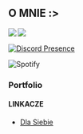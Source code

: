## **O MNIE :>**

<a href="https://github.com/anuraghazra/convoychat">
	<img align="left" src="https://github-readme-stats.vercel.app/api/top-langs/?username=Glodiusz&hide_title=true&theme=material-vue&bg_color=0C1116&text_color=fff&langs_count=3" />
</a>


<a href="https://github.com/anuraghazra/github-readme-stats">
	<img align="left" src="https://github-readme-stats.vercel.app/api?username=Glodiusz&hide_title=true&hide_rank=true&show_icons=true&include_all_commits=true&count_private=true&hide=contribs&bg_color=0C1116&text_color=fff&icon_color=3A90F6&theme=material-palenight" />
</a>
<br>

[![Discord Presence](https://lanyard.cnrad.dev/api/789133178144030737)](https://discord.com/users/789133178144030737)

![Spotify](https://spotify-recently-played-readme.vercel.app/api?user=p5rk00qxdhit92wnajg8fh6vy)


### Portfolio

#### LINKACZE

- [Dla Siebie](https://glodiusz.github.io/links/)
